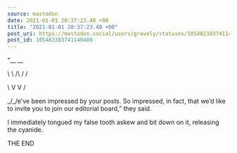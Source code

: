 ```yaml
---
source: mastodon
date: 2021-01-01 20:37:23.40 +00
title: "2021-01-01 20:37:23.40 +00"
post_uri: https://mastodon.social/users/gravely/statuses/105482383741140408
post_id: 105482383741140408
---
```

“__ __

\ \ /\ / /

\ V V /

\_/\_/e’ve been impressed by your posts. So impressed, in fact, that we’d like to invite you to join our editorial board,” they said.

I immediately tongued my false tooth askew and bit down on it, releasing the cyanide.

THE END


